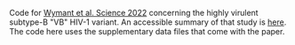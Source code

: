 Code for [Wymant et al. Science 2022](https://doi.org/10.1126/science.abk1688) concerning the highly virulent subtype-B "VB" HIV-1 variant. An accessible summary of that study is [here](https://www.beehive.ox.ac.uk/hiv-lineage). The code here uses the supplementary data files that come with the paper.
